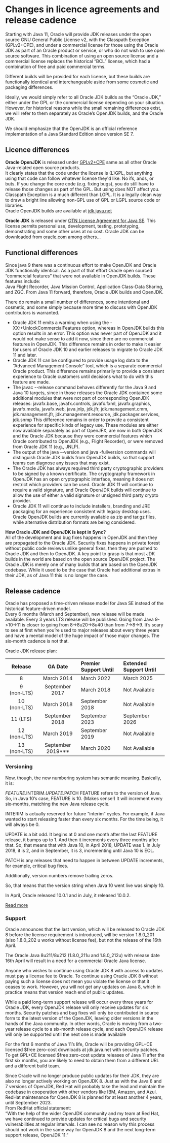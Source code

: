 # Changes in licence agreements and release cadence

Starting with Java 11, Oracle will provide JDK releases under the open source GNU General Public License v2, with the Classpath Exception (GPLv2+CPE), and under a commercial license for those using the Oracle JDK as part of an Oracle product or service, or who do not wish to use open source software. This combination of using an open source license and a commercial license replaces the historical “BCL” license, which had a combination of free and paid commercial terms.

Different builds will be provided for each license, but these builds are functionally identical and interchangeable aside from some cosmetic and packaging differences.

Ideally, we would simply refer to all Oracle JDK builds as the “Oracle JDK,” either under the GPL or the commercial license depending on your situation.  However, for historical reasons while the small remaining differences exist, we will refer to them separately as Oracle’s OpenJDK builds, and the Oracle JDK.  

We should emphasize that the OpenJDK is an official reference implementation of a Java Standard Edition since version SE 7.

## Licence differences

**Oracle OpenJDK** is released under [GPLv2+CPE](http://openjdk.java.net/legal/gplv2+ce.html) same as all other Oracle Java-related open source products.   
It clearly states that the code under the license is (L)GPL, but anything using that code can follow whatever license they'd like. No ifs, ands, or buts. If you change the core code (e.g. fixing bugs), you do still have to release those changes as part of the GPL. But using does NOT affect you. Classpath Exception is a much different than LGPL. It is a legally clean way to draw a bright line allowing non-GPL use of GPL or LGPL source code or libraries.  
Oracle OpenJDK builds are available at [jdk.java.net](https://jdk.java.net/)     

**Oracle JDK** is released under [OTN License Agreement for Java SE](https://www.oracle.com/technetwork/java/javase/terms/license/javase-license.html). This license permits personal use, development, testing, prototyping, demonstrating and some other uses at no cost. 
Oracle JDK can be downloaded from [oracle.com](https://www.oracle.com/technetwork/java/javase/downloads/index.html) among others... 

## Functional differences 

Since java 9 there was a continuous effort to make OpenJDK and Oracle JDK functionally identical. As a part of that effort Oracle open sourced “commercial features” that were not available in OpenJDK builds. These features include:  
Java Flight Recorder, Java Mission Control, Application Class-Data Sharing, and ZGC.
From Java 11 forward, therefore, Oracle JDK builds and OpenJDK. 

There do remain a small number of differences, some intentional and cosmetic, and some simply because more time to discuss with OpenJDK contributors is warranted. 

* Oracle JDK 11 emits a warning when using the -XX:+UnlockCommercialFeatures option, whereas in OpenJDK builds this option results in an error. This option was never part of OpenJDK and it would not make sense to add it now, since there are no commercial features in OpenJDK. This difference remains in order to make it easier for users of Oracle JDK 10 and earlier releases to migrate to Oracle JDK 11 and later. 
* Oracle JDK 11 can be configured to provide usage log data to the “Advanced Management Console” tool, which is a separate commercial Oracle product.  This difference remains primarily to provide a consistent experience to Oracle customers until decisions what to do with this feature are made.
* The javac --release command behaves differently for the Java 9 and Java 10 targets, since in those releases the Oracle JDK contained some additional modules that were not part of corresponding OpenJDK releases:
javafx.base, javafx.controls, javafx.fxml, javafx.graphics, javafx.media, javafx.web, java.jnlp, jdk.jfr, jdk.management.cmm, jdk.management.jfr, jdk.management.resource, jdk.packager.services, jdk.snmp
This difference remains in order to provide a consistent experience for specific kinds of legacy use. These modules are either now available separately as part of OpenJFX, are now in both OpenJDK and the Oracle JDK because they were commercial features which Oracle contributed to OpenJDK (e.g., Flight Recorder), or were removed from Oracle JDK 11 (e.g., JNLP).
* The output of the java --version and java -fullversion commands will distinguish Oracle JDK builds from OpenJDK builds, so that support teams can diagnose any issues that may exist.  
* The Oracle JDK has always required third party cryptographic providers to be signed by a known certificate.  The cryptography framework in OpenJDK has an open cryptographic interface, meaning it does not restrict which providers can be used.  Oracle JDK 11 will continue to require a valid signature, and Oracle OpenJDK builds will continue to allow the use of either a valid signature or unsigned third party crypto provider. 
* Oracle JDK 11 will continue to include installers, branding and JRE packaging for an experience consistent with legacy desktop uses.  Oracle OpenJDK builds are currently available as zip and tar.gz files, while alternative distribution formats are being considered.

**How Oracle JDK and OpenJDK is kept in Sync?**  
All of the development and bug fixes happens in OpenJDK and then they are propagated to the Oracle JDK. Security fixes happens in private forest without public code reviews unlike general fixes, then they are pushed to Oracle JDK and then to OpenJDK.
A key point to grasp is that most JDK builds in the world are based on the open source OpenJDK project. The Oracle JDK is merely one of many builds that are based on the OpenJDK codebase. While it used to be the case that Oracle had additional extras in their JDK, as of Java 11 this is no longer the case. 

## Release cadence 
Oracle has proposed a time-driven release model for Java SE instead of the historical feature-driven model.   
Every 6 months (March and September), new release will be made available. Every 3 years LTS release will be published. 
Going from Java 9->10->11 is closer to going from 8->8u20->8u40 than from 7->8->9.  It’s scary to see at first when you’re used to major releases about every three years and have a mental model of the huge impact of those major changes.  The six-month cadence is not that.


Oracle JDK release plan: 

| Release | GA Date | Premier Support Until |Extended Support Until|
| :-----: |:-------:| :---------------------| :--------------------|
|8        |March 2014|	March 2022	        |March 2025	|
|9 (non‑LTS)|September 2017|March 2018	|Not Available	|
|10 (non‑LTS)|	March 2018|	September 2018	|Not Available	|
|11 (LTS)|	September 2018|	September 2023	|September 2026	|
|12 (non‑LTS)|	March 2019|	September 2019	|Not Available	|
|13 (non‑LTS)|	September 2019***|March 2020|Not Available|


### Versioning
Now, though, the new numbering system has semantic meaning. Basically, it is:

$FEATURE.$INTERIM.$UPDATE.$PATCH
FEATURE refers to the version of Java. So, in Java 10’s case, FEATURE is 10. (Makes sense!) It will increment every six-months, matching the new Java release cycle.

INTERIM is actually reserved for future “interim” cycles. For example, if Java wanted to start releasing faster than every six months. For the time being, it will always be 0.

UPDATE is a bit odd. It begins at 0 and one month after the last FEATURE release, it bumps up to 1. And then it increments every three months after that. So, that means that with Java 10, in April 2018, UPDATE was 1. In July 2018, it is 2, and in September, it is 3, incrementing until Java 10 is EOL.

PATCH is any releases that need to happen in between UPDATE increments, for example, critical bug fixes.

Additionally, version numbers remove trailing zeros.

So, that means that the version string when Java 10 went live was simply 10.

In April, Oracle released 10.0.1 and in July, it released 10.0.2. 

[Read more](http://openjdk.java.net/jeps/3)

   
### Support

Oracle announces that the last version, which will be released to Oracle JDK 8 before the license requirement is introduced, will be version 1.8.0_201 (also 1.8.0_202 u works without license fee), but not the release of the 16th April.

The Oracle Java 8u211/8u212 (1.8.0_211u and 1.8.0_212u) with release date 16th April will result in a need for a commercial Oracle Java license.

Anyone who wishes to continue using Oracle JDK 8 with access to updates must pay a license fee to Oracle. To continue using Oracle JDK 8 without paying such a license does not mean you violate the license or that it ceases to work. However, you will not get any updates on Java 8, which in practice means that version reach end of public updates.

While a paid long-term support release will occur every three years for Oracle JDK, every OpenJDK release will only receive updates for six months. Security patches and bug fixes will only be contributed in source form to the latest version of the OpenJDK, leaving older versions in the hands of the Java community.
In other words, Oracle is moving from a two-year release cycle to a six-month release cycle, and each OpenJDK release will only be supported until the next one is made available

For the first 6 months of Java 11’s life, Oracle will be providing GPL+CE licensed $free zero-cost downloads at jdk.java.net with security patches. To get GPL+CE licensed $free zero-cost update releases of Java 11 after the first six months, you are likely to need to obtain them from a different URL and a different build team.  

Since Oracle will no longer produce public updates for their JDK, they are also no longer actively working on OpenJDK 8. Just as with the Java 6 and 7 versions of OpenJDK, Red Hat will probably take the lead and maintain the codebase  in cooperation with other vendors like IBM, Amazon, and Azul. RedHat maintenance for OpenJDK 8 is planned for at least another 4 years, until September 2023.   
From RedHat official statement:   
“With the help of the wider OpenJDK community and my team at Red Hat, we have continued to provide updates for critical bugs and security vulnerabilities at regular intervals. I can see no reason why this process should not work in the same way for OpenJDK 8 and the next long-term support release, OpenJDK 11.”

